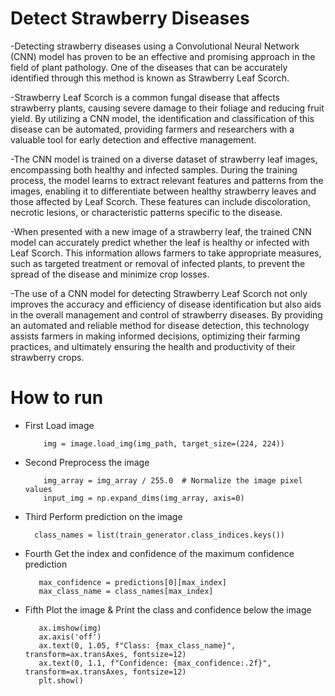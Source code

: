 # Detect Strawberry Diseases
-Detecting strawberry diseases using a Convolutional Neural Network (CNN) model has proven to be an effective and promising approach in the field of plant 
 pathology. One of the diseases that can be accurately identified through this method is known as Strawberry Leaf Scorch. 

-Strawberry Leaf Scorch is a common fungal disease that affects strawberry plants, causing severe damage to their foliage and reducing fruit yield. By 
 utilizing a CNN model, the identification and classification of this disease can be automated, providing farmers and researchers with a valuable tool for 
 early detection and effective management.

-The CNN model is trained on a diverse dataset of strawberry leaf images, encompassing both healthy and infected samples. During the training process, the 
 model learns to extract relevant features and patterns from the images, enabling it to differentiate between healthy strawberry leaves and those affected by 
 Leaf Scorch. These features can include discoloration, necrotic lesions, or characteristic patterns specific to the disease.
 
-When presented with a new image of a strawberry leaf, the trained CNN model can accurately predict whether the leaf is healthy or infected with Leaf Scorch. 
 This information allows farmers to take appropriate measures, such as targeted treatment or removal of infected plants, to prevent the spread of the disease 
 and minimize crop losses.

-The use of a CNN model for detecting Strawberry Leaf Scorch not only improves the accuracy and efficiency of disease identification but also aids in the 
 overall management and control of strawberry diseases. By providing an automated and reliable method for disease detection, this technology assists farmers 
 in making informed decisions, optimizing their farming practices, and ultimately ensuring the health and productivity of their strawberry crops.
 
# How to run 
 - First Load image
   ``` img_path = "PathImage"
       img = image.load_img(img_path, target_size=(224, 224))
    ```
 - Second Preprocess the image
   ``` img_array = image.img_to_array(img)
       img_array = img_array / 255.0  # Normalize the image pixel values
       input_img = np.expand_dims(img_array, axis=0)
   ```
 - Third Perform prediction on the image
   ```predictions = model.predict(input_img)
     class_names = list(train_generator.class_indices.keys())
   ```
 - Fourth  Get the index and confidence of the maximum confidence prediction
   ```max_index = np.argmax(predictions[0])
      max_confidence = predictions[0][max_index]
      max_class_name = class_names[max_index]
   ```
 - Fifth Plot the image & Print the class and confidence below the image
   ```fig, ax = plt.subplots()
      ax.imshow(img)
      ax.axis('off')
      ax.text(0, 1.05, f"Class: {max_class_name}", transform=ax.transAxes, fontsize=12)
      ax.text(0, 1.1, f"Confidence: {max_confidence:.2f}", transform=ax.transAxes, fontsize=12)
      plt.show()
  ```
